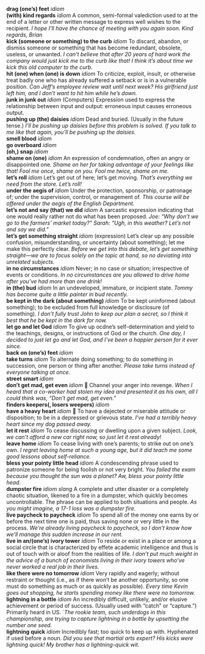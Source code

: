 __drag (one’s) feet__ _idiom_  
__(with) kind regards__ _idiom_ A common, semi-formal valediction used to at the end of a letter or other written message to express well wishes to the recipient. _I hope I’ll have the chance of meeting with you again soon. Kind regards, Brian_  
__kick (someone or something) to the curb__ _idiom_ To discard, abandon, or dismiss someone or something that has become redundant, obsolete, useless, or unwanted. _I can’t believe that after 20 years of hard work the company would just kick me to the curb like that!_ _I think it’s about time we kick this old computer to the curb._  
__hit (one) when (one) is down__ _idiom_ To criticize, exploit, insult, or otherwise treat badly one who has already suffered a setback or is in a vulnerable position. _Can Jeff’s employee review wait until next week? His girlfriend just left him, and I don’t want to hit him while he’s down._  
__junk in junk out__ _idiom_ (Computers) Expression used to express the relationship between input and output: erroneous input causes erroneous output.  
__pushing up (the) daisies__ _idiom_ Dead and buried. (Usually in the future tense.) _I’ll be pushing up daisies before this problem is solved._ _If you talk to me like that again, you’ll be pushing up the daisies._  
__smell blood__ _idiom_  
__go overboard__ _idiom_  
__(oh,) snap__ _idiom_  
__shame on (one)__ _idiom_ An expression of condemnation, often an angry or disappointed one. _Shame on her for taking advantage of your feelings like that!_ _Fool me once, shame on you. Fool me twice, shame on me._  
__let’s roll__ _idiom_ Let’s get out of here; let’s get moving. _That’s everything we need from the store. Let’s roll!_  
__under the aegis of__ _idiom_ Under the protection, sponsorship, or patronage of; under the supervision, control, or management of. _This course will be offered under the aegis of the English Department._  
__let’s not and say (that) we did__ _idiom_ A sarcastic expression indicating that one would really rather not do what has been proposed. _Joe: “Why don’t we go to the farmers’ market today?” Sarah: “Ugh, in this weather? Let’s not and say we did.”_  
__let’s get something straight__ _idiom_ (expression) Let’s clear up any possible confusion, misunderstanding, or uncertainty (about something); let me make this perfectly clear. _Before we get into this debate, let’s get something straight—we are to focus solely on the topic at hand, so no deviating into unrelated subjects._  
__in no circumstances__ _idiom_ Never; in no case or situation; irrespective of events or conditions. _In no circumstances are you allowed to drive home after you’ve had more than one drink!_  
__in (the) bud__ _idiom_ In an undeveloped, immature, or incipient state. _Tommy has become quite a little painter in bud recently._  
__be kept in the dark (about something)__ _idiom_ To be kept uninformed (about something); to be excluded from full knowledge or disclosure (of something). _I don’t fully trust John to keep our plan a secret, so I think it best that he be kept in the dark for now._  
__let go and let God__ _idiom_ To give up ocdne’s self-determination and yield to the teachings, designs, or instructions of God or the church. _One day, I decided to just let go and let God, and I’ve been a happier person for it ever since._  
__back on (one’s) feet__ _idiom_  
__take turns__ _idiom_ To alternate doing something; to do something in succession, one person or thing after another. _Please take turns instead of everyone talking at once._  
__street smart__ _idiom_  
__don’t get mad, get even__ _idiom_ :dart: Channel your anger into revenge. _When I heard that a co-worker had stolen my idea and presented it as his own, all I could think was, “Don’t get mad, get even.”_  
__finders keepers(, losers weepers)__ _idiom_  
__have a heavy heart__ _idiom_ :dart: To have a dejected or miserable attitude or disposition; to be in a depressed or grievous state. _I’ve had a terribly heavy heart since my dog passed away._  
__let it rest__ _idiom_ To cease discussing or dwelling upon a given subject. _Look, we can’t afford a new car right now, so just let it rest already!_  
__leave home__ _idiom_ To cease living with one’s parents; to strike out on one’s own. _I regret leaving home at such a young age, but it did teach me some good lessons about self-reliance._  
__bless your pointy little head__ _idiom_ A condescending phrase used to patronize someone for being foolish or not very bright. _You failed the exam because you thought the sun was a planet? Aw, bless your pointy little head._  
__dumpster fire__ _idiom_ _slang_ A complete and utter disaster or a completely chaotic situation, likened to a fire in a dumpster, which quickly becomes uncontrollable. The phrase can be applied to both situations and people. _As you might imagine, a 17-1 loss was a dumpster fire._  
__live paycheck to paycheck__ _idiom_ To spend all of the money one earns by or before the next time one is paid, thus saving none or very little in the process. _We’re already living paycheck to paycheck, so I don’t know how we’ll manage this sudden increase in our rent._  
__live in an/(one’s) ivory tower__ _idiom_ To reside or exist in a place or among a social circle that is characterized by effete academic intelligence and thus is out of touch with or aloof from the realities of life. _I don’t put much weight in the advice of a bunch of economists living in their ivory towers who’ve never worked a real job in their lives._  
__like there were no tomorrow__ _idiom_ Very rapidly and eagerly; without restraint or thought (i.e., as if there won’t be another opportunity, so one must do something as much or as quickly as possible). _Every time Kevin goes out shopping, he starts spending money like there were no tomorrow._  
__lightning in a bottle__ _idiom_ An incredibly difficult, unlikely, and/or elusive achievement or period of success. (Usually used with “catch” or “capture.”) Primarily heard in US. ´_The rookie team, such underdogs in this championship, are trying to capture lightning in a bottle by upsetting the number one seed._  
__lightning quick__ _idiom_ Incredibly fast; too quick to keep up with. Hyphenated if used before a noun. _Did you see that martial arts expert? His kicks were lightning quick!_ _My brother has a lightning-quick wit._  
